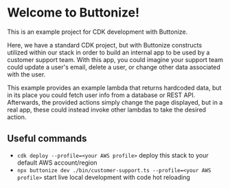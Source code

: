 # Welcome to Buttonize!

This is an example project for CDK development with Buttonize.

Here, we have a standard CDK project, but with Buttonize constructs utilized within our stack in order to build
an internal app to be used by a customer support team. With this app, you could imagine your support team could
update a user's email, delete a user, or change other data associated with the user.

This example provides an example lambda that returns hardcoded data, but in its place you could fetch user info
from a database or REST API. Afterwards, the provided actions simply change the page displayed, but in a real app,
these could instead invoke other lambdas to take the desired action.

## Useful commands

* `cdk deploy --profile=<your AWS profile>`  deploy this stack to your default AWS account/region
* `npx buttonize dev ./bin/customer-support.ts --profile=<your AWS profile>`  start live local development with code hot reloading
